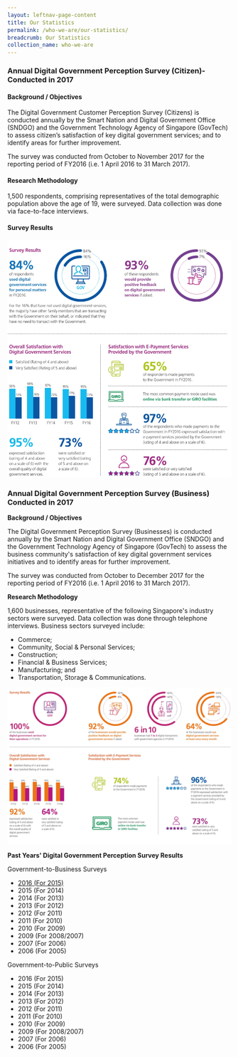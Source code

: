 ```yaml
---
layout: leftnav-page-content
title: Our Statistics
permalink: /who-we-are/our-statistics/
breadcrumb: Our Statistics
collection_name: who-we-are
---
```

### **Annual Digital Government Perception Survey (Citizen)- Conducted in 2017**

#### **Background / Objectives**
The Digital Government Customer Perception Survey (Citizens) is conducted annually by the Smart Nation and Digital Government Office (SNDGO) and the Government Technology Agency of Singapore (GovTech) to assess citizen’s satisfaction of key digital government services; and to identify areas for further improvement.

The survey was conducted from October to November 2017 for the reporting period of FY2016 (i.e. 1 April 2016 to 31 March 2017).

#### **Research Methodology**

1,500 respondents, comprising representatives of the total demographic population above the age of 19, were surveyed. Data collection was done via face-to-face interviews.
#### **Survey Results**

![Digital Government Perception Survey 2017 Citizens ](/images/our-statistics/Digital-Government-Perception2017-Citizens.jpg)

### **Annual Digital Government Perception Survey (Business) Conducted in 2017**

**Background / Objectives**

The Digital Government Perception Survey (Businesses) is conducted annually by the Smart Nation and Digital Government Office (SNDGO) and the Government Technology Agency of Singapore (GovTech) to assess the business community's satisfaction of key digital government services initiatives and to identify areas for further improvement.

The survey was conducted from October to December 2017 for the reporting period of FY2016 (i.e. 1 April 2016 to 31 March 2017).

**Research Methodology**

1,600 businesses, representative of the following Singapore's industry sectors were surveyed.  Data collection was done through telephone interviews. Business sectors surveyed include:
- Commerce;
- Community, Social & Personal Services;
- Construction;
- Financial & Business Services;
- Manufacturing; and
- Transportation, Storage & Communications.


![Digital Government Perception Survey 2017 Business ](/images/our-statistics/Digital-Government-Perception2017-Business.jpg)


**Past Years' Digital Government Perception Survey Results**

Government-to-Business Surveys

- [2016 (For 2015)](/pages/2005-01-01-digital-government-perception-survey-citizen-2005)
- 2015 (For 2014)
- 2014 (For 2013)
- 2013 (For 2012)
- 2012 (For 2011)
- 2011 (For 2010)
- 2010 (For 2009)
- 2009 (For 2008/2007)
- 2007 (For 2006)
- 2006 (For 2005)


Government-to-Public Surveys

- 2016 (For 2015)
- 2015 (For 2014)
- 2014 (For 2013)
- 2013 (For 2012)
- 2012 (For 2011)
- 2011 (For 2010)
- 2010 (For 2009)
- 2009 (For 2008/2007)
- 2007 (For 2006)
- 2006 (For 2005)
